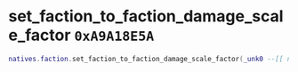 # set_faction_to_faction_damage_scale_factor `0xA9A18E5A`

```lua
natives.faction.set_faction_to_faction_damage_scale_factor(_unk0 --[[ number ]], _unk1 --[[ number ]], _unk2 --[[ number ]])
```
